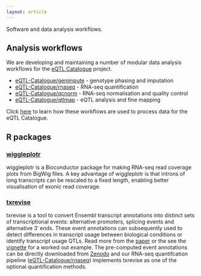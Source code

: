 ```yaml
---
layout: article
---
```


Software and data analysis workflows.

## Analysis workflows

We are developing and maintaining a number of modular data analysis workflows for the [eQTL Catalogue](https://www.ebi.ac.uk/eqtl/) project.

* [eQTL-Catalogue/genimpute](https://github.com/eQTL-Catalogue/genimpute) - genotype phasing and imputation
* [eQTL-Catalogue/rnaseq](https://github.com/eQTL-Catalogue/rnaseq) - RNA-seq quantification
* [eQTL-Catalogue/qcnorm](https://github.com/eQTL-Catalogue/qcnorm) - RNA-seq normalisation and quality control
* [eQTL-Catalogue/qtlmap](https://github.com/eQTL-Catalogue/qtlmap) - eQTL analysis and fine mapping

Click [here](https://github.com/eQTL-Catalogue/eQTL-Catalogue-resources/blob/master/tutorials/workflow_execution.md) to learn how these workflows are used to process data for the eQTL Catalogue.

## R packages

### [wiggleplotr](https://bioconductor.org/packages/release/bioc/html/wiggleplotr.html)

wiggleplotr is a Bioconductor package for making RNA-seq read coverage plots from BigWig files. A key advantage of wiggleplotr is that introns of long transcripts can be rescaled to a fixed length, enabling better visualisation of exonic read coverage.

### [txrevise](https://github.com/kauralasoo/txrevise)
txrevise is a tool to convert Ensembl transcript annotations into distinct sets of transcriptional events: alternative promoters, splicing events and alternative 3′ ends. These event annotations can subsequently used to detect differences in transcript usage between biological conditions or identify transcript usage QTLs. Read more from the [paper](https://doi.org/10.7554/eLife.41673.001) or the see the [vignette](http://htmlpreview.github.io/?https://github.com/kauralasoo/txrevise/blob/master/inst/doc/construct_events.html) for a worked out example. The pre-computed event annotations can be directly downloaded from [Zenodo](https://doi.org/10.5281/zenodo.3232932) and our RNA-seq quantifcation pipeline ([eQTL-Catalogue/rnaseq](https://github.com/eQTL-Catalogue/rnaseq)) implements txrevise as one of the optional quantification methods.  

